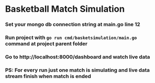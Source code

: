 # Basketball Match Simulation

### Set your mongo db connection string at main.go line 12
### Run project with `go run cmd/basketsimulation/main.go` command at project parent folder
### Go to http://localhost:8000/dashboard and watch live data
### PS: For every run just one match is simulating and live data stream finish when match is ended
